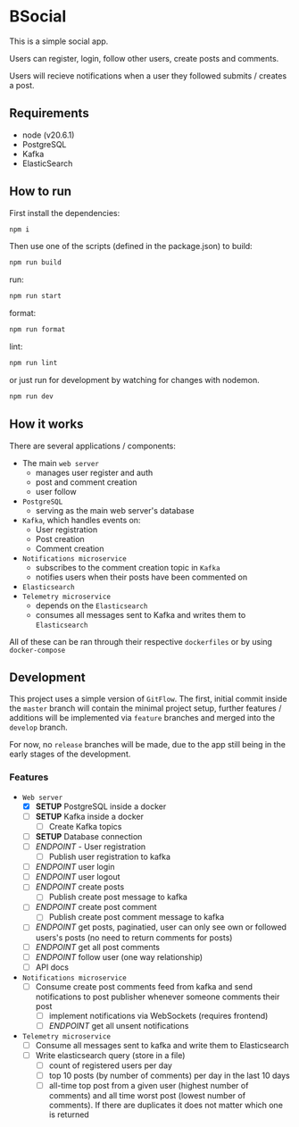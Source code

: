 # BSocial

This is a simple social app.

Users can register, login, follow other users, create posts and comments.

Users will recieve notifications when a user they followed submits / creates a
post.

## Requirements

- node (v20.6.1)
- PostgreSQL
- Kafka
- ElasticSearch

## How to run

First install the dependencies:

```bash
npm i
```

Then use one of the scripts (defined in the package.json) to build:

```bash
npm run build
```

run:

```bash
npm run start
```

format:

```bash
npm run format
```

lint:

```bash
npm run lint
```

or just run for development by watching for changes with nodemon.

```bash
npm run dev
```

## How it works

There are several applications / components:

- The main `web server`
  - manages user register and auth
  - post and comment creation
  - user follow
- `PostgreSQL`
  - serving as the main web server's database
- `Kafka`, which handles events on:
  - User registration
  - Post creation
  - Comment creation
- `Notifications microservice`
  - subscribes to the comment creation topic in `Kafka`
  - notifies users when their posts have been commented on
- `Elasticsearch`
- `Telemetry microservice`
  - depends on the `Elasticsearch`
  - consumes all messages sent to Kafka and writes them to `Elasticsearch`

All of these can be ran through their respective `dockerfiles` or by using
`docker-compose`

## Development

This project uses a simple version of `GitFlow`. The first, initial commit
inside the `master` branch will contain the minimal project setup, further
features / additions will be implemented via `feature` branches and merged into
the `develop` branch.

For now, no `release` branches will be made, due to the app still being in the
early stages of the development.

### Features

- `Web server`
  - [x] **SETUP** PostgreSQL inside a docker
  - [ ] **SETUP** Kafka inside a docker
    - [ ] Create Kafka topics
  - [ ] **SETUP** Database connection
  - [ ] _ENDPOINT_ - User registration
    - [ ] Publish user registration to kafka
  - [ ] _ENDPOINT_ user login
  - [ ] _ENDPOINT_ user logout
  - [ ] _ENDPOINT_ create posts
    - [ ] Publish create post message to kafka
  - [ ] _ENDPOINT_ create post comment
    - [ ] Publish create post comment message to kafka
  - [ ] _ENDPOINT_ get posts, paginatied, user can only see own or followed
        users's posts (no need to return comments for posts)
  - [ ] _ENDPOINT_ get all post comments
  - [ ] _ENDPOINT_ follow user (one way relationship)
  - [ ] API docs
- `Notifications microservice`
  - [ ] Consume create post comments feed from kafka and send notifications to
        post publisher whenever someone comments their post
    - [ ] implement notifications via WebSockets (requires frontend)
    - [ ] _ENDPOINT_ get all unsent notifications
- `Telemetry microservice`
  - [ ] Consume all messages sent to kafka and write them to Elasticsearch
  - [ ] Write elasticsearch query (store in a file)
    - [ ] count of registered users per day
    - [ ] top 10 posts (by number of comments) per day in the last 10 days
    - [ ] all-time top post from a given user (highest number of comments) and
          all time worst post (lowest number of comments). If there are
          duplicates it does not matter which one is returned
